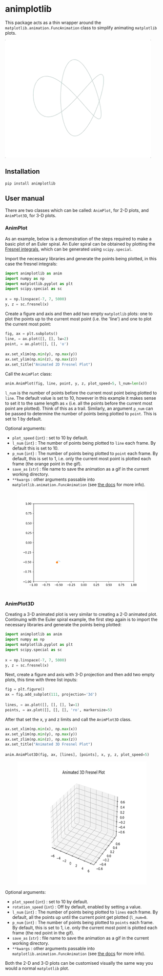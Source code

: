 # animplotlib

This package acts as a thin wrapper around the
`matplotlib.animation.FuncAnimation` class to simplify animating `matplotlib`
plots.

![](examples/gifs/trefoil-knot.gif)

## Installation

```
pip install animplotlib
```


## User manual

There are two classes which can be called: `AnimPlot`, for 2-D plots,
and `AnimPlot3D`, for 3-D plots.

### AnimPlot

As an example, below is a demonstration of the steps required to make a
basic plot of an Euler spiral. An Euler spiral can be obtained by plotting
the [Fresnel integrals](https://en.wikipedia.org/wiki/Fresnel_integral),
which can be generated using `scipy.special`.

Import the necessary libraries and generate the points being plotted, in this
case the fresnel integrals:

```python
import animplotlib as anim
import numpy as np
import matplotlib.pyplot as plt
import scipy.special as sc

x = np.linspace(-7, 7, 5000)
y, z = sc.fresnel(x)

```

Create a figure and axis and then add two empty `matplotlib` plots: one to plot the points
up to the current most point (i.e. the 'line') and one to plot the current most
point:

```python
fig, ax = plt.subplots()
line, = ax.plot([], [], lw=2)
point, = ax.plot([], [], 'o')

ax.set_xlim(np.min(y), np.max(y))
ax.set_ylim(np.min(z), np.max(z))
ax.set_title("Animated 2D Fresnel Plot")
```
 
Call the `AnimPlot` class:

```python
anim.AnimPlot(fig, line, point, y, z, plot_speed=5, l_num=len(x))
```

`l_num` is the number of points before the current most point being plotted to
`line`. The default value is set to 10, however in this example it makes sense
to set it to the same length as `x` (i.e. all the points before the current
most point are plotted). Think of this as a trail. Similarly, an argument
`p_num` can be passed to determine the number of points being plotted to
`point`. This is set to 1 by default.

Optional arguments:
* `plot_speed` (`int`) : set to 10 by default.
* `l_num` (`int`) : The number of points being plotted to `line` each frame. By
default this is set to 10.
* `p_num` (`int`) : The number of points being plotted to `point` each frame. By
default, this is set to 1, i.e. only the current most point is plotted each
frame (the orange point in the gif).
* `save_as` (`str`) : file name to save the animation as a gif in the
  current working directory.
* `**kwargs` : other arguments passable into
`matplotlib.animation.FuncAnimation` (see [the docs](https://matplotlib.org/3.1.0/api/_as_gen/matplotlib.animation.FuncAnimation.html) for more info).

<!-- ![](examples/gifs/fresnel_2d.gif =450x331) -->

<center>
  <figure> 
    <img src="https://raw.githubusercontent.com/aymenhafeez/animplotlib/master/examples/gifs/fresnel_2.gif" height='331' width='450' /> 
  </figure>
</center>

### AnimPlot3D

Creating a 3-D animated plot is very similar to creating a 2-D animated plot.
Continuing with the Euler spiral example, the first step again is to import the
necessary libraries and generate the points being plotted:

```python
import animplotlib as anim
import numpy as np
import matplotlib.pyplot as plt
import scipy.special as sc

x = np.linspace(-7, 7, 5000)
y, z = sc.fresnel(x)
```

Next, create a figure and axis with 3-D projection and then add two empty
plots, this time with three list inputs:

```python
fig = plt.figure()
ax = fig.add_subplot(111, projection='3d')

lines, = ax.plot([], [], [], lw=1)
points, = ax.plot([], [], [], 'ro', markersize=5)
```

After that set the x, y and z limits and call the `AnimPlot3D` class.

```python
ax.set_xlim(np.min(x), np.max(x))
ax.set_ylim(np.min(y), np.max(y))
ax.set_zlim(np.min(z), np.max(z))
ax.set_title("Animated 3D Fresnel Plot")

anim.AnimPlot3D(fig, ax, [lines], [points], x, y, z, plot_speed=5)
```

<!-- ![](examples/gifs/fresnel_3d.gif =450x402) -->

<center>
  <figure> 
    <img src="https://raw.githubusercontent.com/aymenhafeez/animplotlib/master/examples/gifs/fresnel_3d.gif" height='402' width='450' /> 
  </figure>
</center>

Optional arguments:
* `plot_speed` (`int`) : set to 10 by default.
* `rotation_speed` (`int`) : Off by default, enabled by setting a value.
* `l_num` (`int`) : The number of points being plotted to `lines` each frame. By
default, all the points up until the current point get plotted (`l_num=0`.
* `p_num` (`int`) : The number of points being plotted to `points` each frame. By
default, this is set to 1, i.e. only the current most point is plotted each
frame (the red point in the gif).
* `save_as` (`str`) : file name to save the animation as a gif in the
  current working directory.
* `**kwargs` : other arguments passable into
`matplotlib.animation.FuncAnimation` (see [the
docs](https://matplotlib.org/3.1.0/api/_as_gen/matplotlib.animation.FuncAnimation.html)
for more info).

Both the 2-D and 3-D plots can be customised visually the same way you would
a normal `matplotlib` plot.
